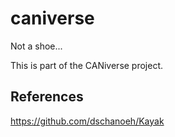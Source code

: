 # caniverse
Not a shoe...


This is part of the CANiverse project.


## References


https://github.com/dschanoeh/Kayak